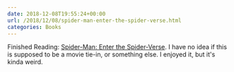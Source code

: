 ```yaml
---
date: 2018-12-08T19:55:24+00:00
url: /2018/12/08/spider-man-enter-the-spider-verse.html
categories: Books
---
```

Finished Reading: [Spider-Man: Enter the Spider-Verse](https://www.marvel.com/comics/issue/73485/spider-man_enter_the_spider-verse_2018_1). I have no idea if this is supposed to be a movie tie-in, or something else. I enjoyed it, but it's kinda weird.


